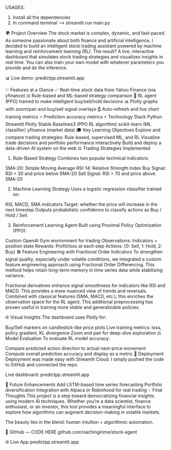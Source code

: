 USAGES: 
1. Install all  the dependencies
2. In command terminal --> streamlit run main.py 

🌍 Project Overview
The stock market is complex, dynamic, and fast-paced. As someone passionate about both finance and artificial intelligence, I decided to build an intelligent stock trading assistant powered by machine learning and reinforcement learning (RL). The result? A live, interactive dashboard that simulates stock trading strategies and visualizes insights in real time. You can also train your own model with whatever parameters you provide and do the inference.

📊 Live demo: predictpp.streamlit.app

✨ Features at a Glance
✅ Real-time stock data from Yahoo Finance (via yfinance)
⚖️ Rule-based and ML-based strategy comparison
🧠 RL agent (PPO) trained to make intelligent buy/sell/hold decisions
📊 Plotly graphs with zoom/pan and buy/sell signal overlays
⌚ Auto-refresh and live chart training metrics
⭐ Prediction accuracy metrics
⚡ Technology Stack
Python
Streamlit
Plotly
Stable Baselines3 (PPO RL algorithm)
scikit-learn (ML classifier)
yfinance (market data)
🎓 Key Learning Objectives
Explore and compare trading strategies: Rule-based, supervised ML, and RL
Visualize trade decisions and portfolio performance interactively
Build and deploy a data-driven AI system on the web
⚖️ Trading Strategies Implemented
1. Rule-Based Strategy
Combines two popular technical indicators:

SMA-20: Simple Moving Average
RSI-14: Relative Strength Index
Buy Signal: RSI < 30 and price below SMA-20
Sell Signal: RSI > 70 and price above SMA-20

2. Machine Learning Strategy
Uses a logistic regression classifier trained on:

RSI, MACD, SMA indicators
Target: whether the price will increase in the next timestep
Outputs probabilistic confidence to classify actions as Buy / Hold / Sell.

3. Reinforcement Learning Agent
Built using Proximal Policy Optimization (PPO):

Custom OpenAI Gym environment for trading
Observations: Indicators + position state
Rewards: Profit/loss at each step
Actions: {0: Sell, 1: Hold, 2: Buy}
🛠️ Feature Engineering with Fractional Order Indicators
To strengthen signal quality, especially under volatile conditions, we integrated a custom feature engineering approach using Fractional Order Differencing. This method helps retain long-term memory in time series data while stabilizing variance.

Fractional derivatives enhance signal smoothness for indicators like RSI and MACD.
This provides a more nuanced view of trends and reversals.
Combined with classical features (SMA, MACD, etc.), this enriches the observation space for the RL agent.
This additional preprocessing has proven useful in training more stable and generalizable policies.

🌐 Visual Insights
The dashboard uses Plotly for:

Buy/Sell markers on candlestick-like price plots
Live training metrics: loss, policy gradient, KL divergence
Zoom and pan for deep-dive exploration
⚖️ Model Evaluation
To evaluate RL model accuracy:

Compare predicted action direction to actual next-price movement
Compute overall prediction accuracy and display as a metric
🚀 Deployment
Deployment was made easy with Streamlit Cloud. I simply pushed the code to GitHub and connected the repo.

Live dashboard: predictpp.streamlit.app

🚧 Future Enhancements
Add LSTM-based time series forecasting
Portfolio diversification
Integration with Alpaca or Robinhood for real trading
💡 Final Thoughts
This project is a step toward democratizing financial insights using modern AI techniques. Whether you’re a data scientist, finance enthusiast, or an investor, this tool provides a meaningful interface to explore how algorithms can augment decision-making in volatile markets.

The beauty lies in the blend: human intuition + algorithmic automation.

📖 GitHub — CODE HERE
github.com/sachingirime/stock-agent

🌐 Live App
predictpp.streamlit.app

